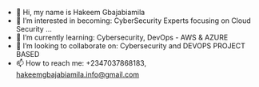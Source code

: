 - 👋 Hi, my name is Hakeem Gbajabiamila
- 👀 I’m interested in becoming: CyberSecurity Experts focusing on Cloud Security ...
- 🌱 I’m currently learning: Cybersecurity, DevOps - AWS & AZURE
- 💞️ I’m looking to collaborate on: Cybersecurity and DEVOPS PROJECT BASED 
- 📫 How to reach me: +2347037868183, hakeemgbajabiamila.info@gmail.com

<!---
Haolag/Haolag is a ✨ special ✨ repository because its `README.md` (this file) appears on your GitHub profile.
You can click the Preview link to take a look at your changes.
--->
